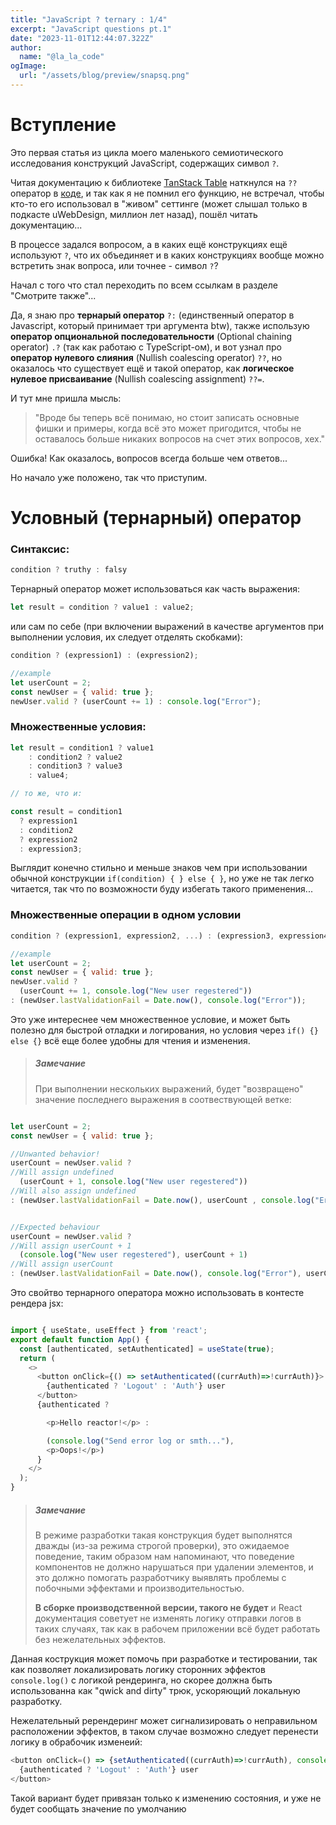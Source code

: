```yaml
---
title: "JavaScript ? ternary : 1/4"
excerpt: "JavaScript questions pt.1"
date: "2023-11-01T12:44:07.322Z"
author:
  name: "@la_la_code"
ogImage:
  url: "/assets/blog/preview/snapsq.png"
---
```


# Вступление

Это первая статья из цикла моего маленького семиотического исследования конструкций JavaScript, содержащих символ ```?```.

Читая документацию к библиотеке [TanStack Table](https://tanstack.com/table/v8) наткнулся на ```??``` оператор в [коде](https://github.com/TanStack/table/blob/a1e9732e6fc3446a2ae80db72a1f2b46a5c11e46/examples/react/sorting/src/main.tsx#L121C1-L121C1), и так как я не помнил его функцию, не встречал, чтобы кто-то его использовал в "живом" сеттинге (может слышал только в подкасте uWebDesign, миллион лет назад), пошёл читать документацию...

В процессе задался вопросом, а в каких ещё конструкциях ещё используют ```?```, что их объединяет и в каких конструкциях вообще можно встретить знак вопроса, или точнее - символ ```?```?

Начал с того что стал переходить по всем ссылкам в разделе "Смотрите также"...

Да, я знаю про **тернарый оператор** ```?:``` (единственный оператор в Javascript, который принимает три аргумента btw), также использую **оператор опциональной последовательности** (Optional chaining operator) ```.?``` (так как работаю с TypeScript-ом), и вот узнал про **оператор нулевого слияния** (Nullish coalescing operator) ```??```, но оказалось что существует ещё и такой оператор, как **логическое нулевое присваивание** (Nullish coalescing assignment) ```??=```.

И тут мне пришла мысль:
>"Вроде бы теперь всё понимаю, но стоит записать основные фишки и примеры, когда всё это может пригодится, чтобы не оставалось больше никаких вопросов на счет этих вопросов, хех."

Ошибка! Как оказалось, вопросов всегда больше чем ответов...

Но начало уже положено, так что приступим.

# Условный (тернарный) оператор
### Синтаксис:

```javascript
condition ? truthy : falsy
```

Тернарный оператор может использоваться как часть выражения:
```javascript
let result = condition ? value1 : value2;
```

или сам по себе (при включении выражений в качестве аргументов при выполнении условия, их следует отделять скобками):
```javascript
condition ? (expression1) : (expression2);

//example
let userCount = 2;
const newUser = { valid: true };
newUser.valid ? (userCount += 1) : console.log("Error");
```

### Множественные условия:

```javascript
let result = condition1 ? value1
    : condition2 ? value2
    : condition3 ? value3
    : value4;

// то же, что и:

const result = condition1
  ? expression1
  : condition2
  ? expression2
  : expression3;
```
Выглядит конечно стильно и меньше знаков чем при использовании обычной конструкции ```if(condition) { } else { }```, но уже не так легко читается, так что по возможности буду избегать такого применения...

### Множественные операции в одном условии
```javascript
condition ? (expression1, expression2, ...) : (expression3, expression4...);

//example
let userCount = 2;
const newUser = { valid: true };
newUser.valid ?
  (userCount += 1, console.log("New user regestered"))
: (newUser.lastValidationFail = Date.now(), console.log("Error"));
```
Это уже интереснее чем множественное условие, и может быть полезно для быстрой отладки и логирования, но условия через ```if() {} else {}``` всё еще более удобны для чтения и изменения.

>##### **Замечание**
>При выполнении нескольких выражений, будет "возвращено" значение последнего выражения в соотвествующей ветке:
>
```javascript

let userCount = 2;
const newUser = { valid: true };

//Unwanted behavior!
userCount = newUser.valid ?
//Will assign undefined
  (userCount + 1, console.log("New user regestered"))
//Will also assign undefined
: (newUser.lastValidationFail = Date.now(), userCount , console.log("Error"));


//Expected behaviour
userCount = newUser.valid ?
//Will assign userCount + 1
  (console.log("New user regestered"), userCount + 1)
//Will assign userCount
: (newUser.lastValidationFail = Date.now(), console.log("Error"), userCount);
```

Это свойтво тернарного оператора можно использовать в контесте рендера jsx:

```javascript

import { useState, useEffect } from 'react';
export default function App() {
  const [authenticated, setAuthenticated] = useState(true);
  return (
    <>
      <button onClick={() => setAuthenticated((currAuth)=>!currAuth)}>
        {authenticated ? 'Logout' : 'Auth'} user
      </button>
      {authenticated ?

        <p>Hello reactor!</p> :

        (console.log("Send error log or smth..."),
        <p>Oops!</p>)
      }
    </>
  );
}
```


>##### **Замечание**
>В режиме разработки такая конструкция будет выполнятся дважды (из-за режима строгой проверки), это ожидаемое поведение, таким образом нам напоминают, что поведение компонентов не должно нарушаться при удалении элементов, и это должно помогать разработчику выявлять проблемы с побочными эффектами и производительностью.
>
>**В сборке производственной версии, такого не будет** и React документация советует не изменять логику отправки логов в таких случаях, так как в рабочем приложении всё будет работать без нежелательных эффектов.

Данная кострукция может помочь при разработке и тестировании, так как позволяет локализировать логику сторонних эффектов ```console.log()``` c логикой рендеринга, но скорее должна быть использованна как "qwick and dirty" трюк, ускоряющий локальную разработку.

Нежелательный ререндеринг может сигнализировать о неправильном расположении эффектов, в таком случае возможно следует перенести логику в обрабочик изменеий:
```javascript
<button onClick=() => {setAuthenticated((currAuth)=>!currAuth), console.log("Log only state change")}>
  {authenticated ? 'Logout' : 'Auth'} user
</button>
```
Такой вариант будет привязан только к изменению состояния, и уже не будет сообщать значение по умолчанию